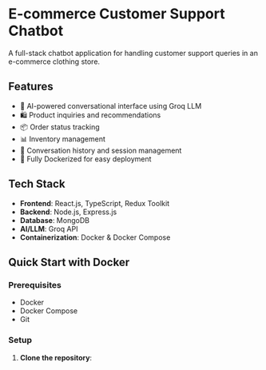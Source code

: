 # E-commerce Customer Support Chatbot

A full-stack chatbot application for handling customer support queries in an e-commerce clothing store.

## Features

- 🤖 AI-powered conversational interface using Groq LLM
- 🛍️ Product inquiries and recommendations
- 📦 Order status tracking
- 📊 Inventory management
- 💬 Conversation history and session management
- 🐳 Fully Dockerized for easy deployment

## Tech Stack

- **Frontend**: React.js, TypeScript, Redux Toolkit
- **Backend**: Node.js, Express.js
- **Database**: MongoDB
- **AI/LLM**: Groq API
- **Containerization**: Docker & Docker Compose

## Quick Start with Docker

### Prerequisites

- Docker
- Docker Compose
- Git

### Setup

1. **Clone the repository**:
